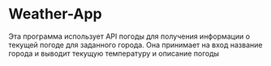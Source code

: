 # Weather-App
Эта программа использует API погоды для получения информации о текущей погоде для заданного города. Она принимает на вход название города и выводит текущую температуру и описание погоды
